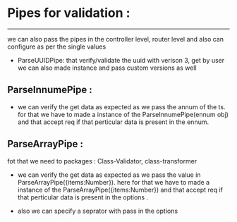 <!-- # Heading 1
## Heading 2
### Heading 1

- hello
- gyyyyyyy


1. ghjkk
2. hgvbb -->

# Pipes for validation :
---
we can also pass the pipes in the controller level, router level and also can configure as per the single values 

- ParseUUIDPipe: that verify/validate the uuid with verison 3,  get by user we can also made instance and pass custom versions as well

## ParseInnumePipe :

- we can verify the get data as expected as we pass the annum of the ts.
  for that we have to made a instance of the ParseInnumePipe(ennum obj) and that accept req if that perticular data is present in the ennum.

## ParseArrayPipe :

fot that we need to packages : Class-Validator, class-transformer

- we can verify the get data as expected as we pass the value in ParseArrayPipe({items:Number}). here
  for that we have to made a instance of the ParseArrayPipe({items:Number}) and that accept req if that perticular data is present in the options .
  
- also we can specify a seprator with pass in the options  
